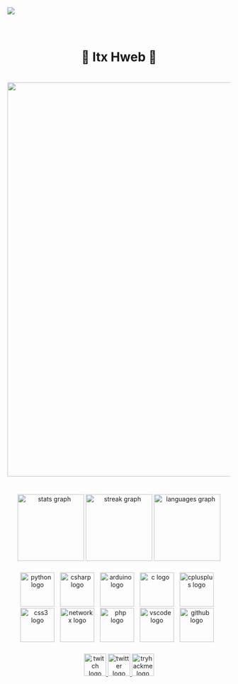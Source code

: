 <div align="left">
  <img src="https://visitor-badge.laobi.icu/badge?page_id=1Markkyn.1Markkyn&left_color=black&right_color=black&left_text=Views"  />
</div>

###

<br clear="both">

<h1 align="center">🔰  Itx Hweb  🔰</h1>

###

<br clear="both">

<div align="center">
  <img height="888" src="https://github.com/1Markkyn/1Markkyn/assets/165627874/4275c7d2-0be7-416f-a1a6-604d6c382960"  />
</div>

###

<br clear="both">

<div align="center">
  <img src="https://github-readme-stats.vercel.app/api?username=1Markkyn&hide_title=false&hide_rank=false&show_icons=true&include_all_commits=true&count_private=true&disable_animations=false&theme=dark&locale=en&hide_border=true" height="150" alt="stats graph"  />
  <img src="https://streak-stats.demolab.com?user=1Markkyn&locale=en&mode=daily&theme=dark&hide_border=true&border_radius=5" height="150" alt="streak graph"  />
  <img src="https://github-readme-stats.vercel.app/api/top-langs?username=1Markkyn&locale=en&hide_title=false&layout=compact&card_width=320&langs_count=5&theme=dark&hide_border=true" height="150" alt="languages graph"  />
</div>

###

<div align="center">
  <img src="https://cdn.jsdelivr.net/gh/devicons/devicon/icons/python/python-original.svg" height="77" alt="python logo"  />
  <img width="5" />
  <img src="https://cdn.jsdelivr.net/gh/devicons/devicon/icons/csharp/csharp-original.svg" height="77" alt="csharp logo"  />
  <img width="5" />
  <img src="https://cdn.jsdelivr.net/gh/devicons/devicon/icons/arduino/arduino-original.svg" height="77" alt="arduino logo"  />
  <img width="5" />
  <img src="https://cdn.jsdelivr.net/gh/devicons/devicon/icons/c/c-original.svg" height="77" alt="c logo"  />
  <img width="5" />
  <img src="https://cdn.jsdelivr.net/gh/devicons/devicon/icons/cplusplus/cplusplus-original.svg" height="77" alt="cplusplus logo"  />
  <img width="5" />
  <img src="https://cdn.jsdelivr.net/gh/devicons/devicon/icons/css3/css3-original.svg" height="77" alt="css3 logo"  />
  <img width="5" />
  <img src="https://cdn.jsdelivr.net/gh/devicons/devicon/icons/networkx/networkx-original.svg" height="77" alt="networkx logo"  />
  <img width="5" />
  <img src="https://cdn.jsdelivr.net/gh/devicons/devicon/icons/php/php-original.svg" height="77" alt="php logo"  />
  <img width="5" />
  <img src="https://cdn.jsdelivr.net/gh/devicons/devicon/icons/vscode/vscode-original.svg" height="77" alt="vscode logo"  />
  <img width="5" />
  <img src="https://cdn.simpleicons.org/github/181717" height="77" alt="github logo"  />
  <img width="5" />
</div>

###

<div align="center">
  <a href="https://www.twitch.tv/1markkyn" target="_blank">
    <img src="https://img.shields.io/static/v1?message=Twitch&logo=twitch&label=&color=000000&logoColor=white&labelColor=&style=plastic" height="50" alt="twitch logo"  />
  </a>
  <a href="https://twitter.com/1markkyn" target="_blank">
    <img src="https://img.shields.io/static/v1?message=Twitter&logo=twitter&label=&color=000000&logoColor=white&labelColor=&style=plastic" height="50" alt="twitter logo"  />
  </a>
  <a href="https://tryhackme.com/p/1Markkyn" target="_blank">
    <img src="https://img.shields.io/static/v1?message=TryHackMe&logo=tryhackme&label=&color=000000&logoColor=white&labelColor=&style=plastic" height="50" alt="tryhackme logo"  />
  </a>
</div>

###

<br clear="both">

<div align="center">
  <img [![spotify-github-profile] (https://spotify-github-profile.vercel.app/api/view?uid=filfwinc5y1hod6ed2u1odvos&cover_image=true&theme=default&show_offline=false&background_color=121212&interchange=false&bar_color=ffffff&bar_color_cover=false)](https://github.com/kittinan/spotify-github-profile)/>
</div>

###
